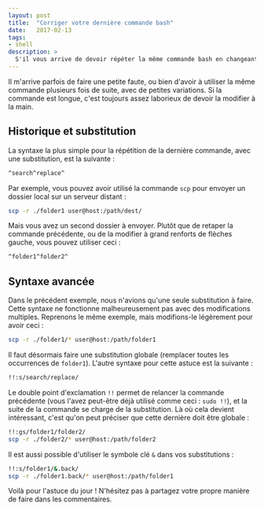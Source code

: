 ```yaml
---
layout: post
title:  "Corriger votre dernière commande bash"
date:   2017-02-13
tags:
- shell
description: >
  S'il vous arrive de devoir répéter la même commande bash en changeant juste un argument, cette astuce est faite pour vous.
---
```


Il m'arrive parfois de faire une petite faute, ou bien d'avoir à utiliser la même commande plusieurs fois de suite, avec de petites variations. Si la commande est longue, c'est toujours assez laborieux de devoir la modifier à la main.

## Historique et substitution

La syntaxe la plus simple pour la répétition de la dernière commande, avec une substitution, est la suivante :

```sh
^search^replace^
```

Par exemple, vous pouvez avoir utilisé la commande `scp` pour envoyer un dossier local sur un serveur distant :

```sh
scp -r ./folder1 user@host:/path/dest/
```

Mais vous avez un second dossier à envoyer. Plutôt que de retaper la commande précédente, ou de la modifier à grand renforts de flèches gauche, vous pouvez utiliser ceci&nbsp;:

```sh
^folder1^folder2^
```

## Syntaxe avancée

Dans le précédent exemple, nous n'avions qu'une seule substitution à faire. Cette syntaxe ne fonctionne malheureusement pas avec des modifications multiples. Reprenons le même exemple, mais modifions-le légèrement pour avoir ceci :

```sh
scp -r ./folder1/* user@host:/path/folder1
```

Il faut désormais faire une substitution globale (remplacer toutes les occurrences de `folder1`).
L'autre syntaxe pour cette astuce est la suivante :

```sh
!!:s/search/replace/
```

Le double point d'exclamation `!!` permet de relancer la commande précédente (vous l'avez peut-être déjà utilisé comme ceci : `sudo !!`), et la suite de la commande se charge de la substitution. Là où cela devient intéressant, c'est qu'on peut préciser que cette dernière doit être globale :

```sh
!!:gs/folder1/folder2/
scp -r ./folder2/* user@host:/path/folder2
```

Il est aussi possible d'utiliser le symbole clé `&` dans vos substitutions :

```sh
!!:s/folder1/&.back/
scp -r ./folder1.back/* user@host:/path/folder1
```

Voilà pour l'astuce du jour !
N'hésitez pas à partagez votre propre manière de faire dans les commentaires.
